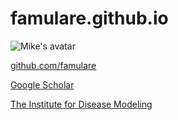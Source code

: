 # famulare.github.io

![Mike's avatar](https://avatars0.githubusercontent.com/u/10134931?s=400&amp;v=4 "avatar")

[github.com/famulare](https://github.com/famulare)

[Google Scholar](https://scholar.google.com/citations?user=TPWwr18AAAAJ)

[The Institute for Disease Modeling](http://idmod.org/)
